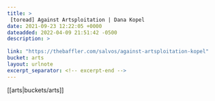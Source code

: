 ```yaml
---
title: > 
 [toread] Against Artsploitation | Dana Kopel
date: 2021-09-23 12:22:05 +0000
dateadded: 2022-04-09 21:51:42 -0500
description: > 
 
link: "https://thebaffler.com/salvos/against-artsploitation-kopel"
bucket: arts
layout: urlnote
excerpt_separator: <!-- excerpt-end -->
--- 
```

 <!-- excerpt-end -->[[arts|buckets/arts]]
